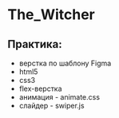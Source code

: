 # The_Witcher

<h2>Практика:</h2><ul>
  <li>верстка по шаблону Figma</li>
  <li>html5</li>
  <li>css3</li>
  <li>flex-верстка</li>
  <li>анимация - animate.css</li>
  <li>слайдер - swiper.js</li>
</ul>
